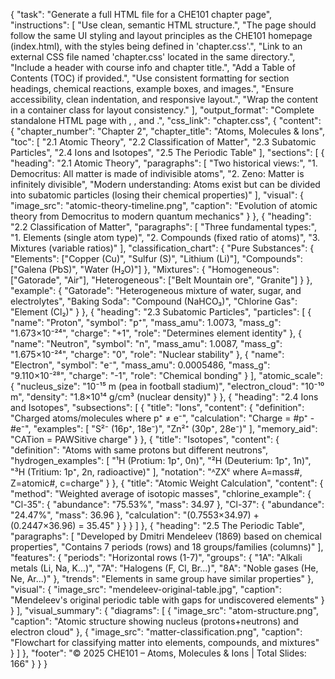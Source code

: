 {
  "task": "Generate a full HTML file for a CHE101 chapter page",
  "instructions": [
    "Use clean, semantic HTML structure.",
    "The page should follow the same UI styling and layout principles as the CHE101 homepage (index.html), with the styles being defined in 'chapter.css'.",
    "Link to an external CSS file named 'chapter.css' located in the same directory.",
    "Include a header with course info and chapter title.",
    "Add a Table of Contents (TOC) if provided.",
    "Use consistent formatting for section headings, chemical reactions, example boxes, and images.",
    "Ensure accessibility, clean indentation, and responsive layout.",
    "Wrap the content in a container class for layout consistency."
  ],
  "output_format": "Complete standalone HTML page with <html>, <head>, and <body>.",
  "css_link": "chapter.css",
  {
  "content": {
    "chapter_number": "Chapter 2",
    "chapter_title": "Atoms, Molecules & Ions",
    "toc": [
      "2.1 Atomic Theory",
      "2.2 Classification of Matter",
      "2.3 Subatomic Particles",
      "2.4 Ions and Isotopes",
      "2.5 The Periodic Table"
    ],
    "sections": [
      {
        "heading": "2.1 Atomic Theory",
        "paragraphs": [
          "Two historical views:",
          "1. Democritus: All matter is made of indivisible atoms",
          "2. Zeno: Matter is infinitely divisible",
          "Modern understanding: Atoms exist but can be divided into subatomic particles (losing their chemical properties)"
        ],
        "visual": {
          "image_src": "atomic-theory-timeline.png",
          "caption": "Evolution of atomic theory from Democritus to modern quantum mechanics"
        }
      },
      {
        "heading": "2.2 Classification of Matter",
        "paragraphs": [
          "Three fundamental types:",
          "1. Elements (single atom type)",
          "2. Compounds (fixed ratio of atoms)",
          "3. Mixtures (variable ratios)"
        ],
        "classification_chart": {
          "Pure Substances": {
            "Elements": ["Copper (Cu)", "Sulfur (S)", "Lithium (Li)"],
            "Compounds": ["Galena (PbS)", "Water (H₂O)"]
          },
          "Mixtures": {
            "Homogeneous": ["Gatorade", "Air"],
            "Heterogeneous": ["Belt Mountain ore", "Granite"]
          }
        },
        "example": {
          "Gatorade": "Heterogeneous mixture of water, sugar, and electrolytes",
          "Baking Soda": "Compound (NaHCO₃)",
          "Chlorine Gas": "Element (Cl₂)"
        }
      },
      {
        "heading": "2.3 Subatomic Particles",
        "particles": [
          {
            "name": "Proton",
            "symbol": "p⁺",
            "mass_amu": 1.0073,
            "mass_g": "1.673×10⁻²⁴",
            "charge": "+1",
            "role": "Determines element identity"
          },
          {
            "name": "Neutron",
            "symbol": "n",
            "mass_amu": 1.0087,
            "mass_g": "1.675×10⁻²⁴",
            "charge": "0",
            "role": "Nuclear stability"
          },
          {
            "name": "Electron",
            "symbol": "e⁻",
            "mass_amu": 0.0005486,
            "mass_g": "9.110×10⁻²⁸",
            "charge": "-1",
            "role": "Chemical bonding"
          }
        ],
        "atomic_scale": {
          "nucleus_size": "10⁻¹⁵ m (pea in football stadium)",
          "electron_cloud": "10⁻¹⁰ m",
          "density": "1.8×10¹⁴ g/cm³ (nuclear density)"
        }
      },
      {
        "heading": "2.4 Ions and Isotopes",
        "subsections": [
          {
            "title": "Ions",
            "content": {
              "definition": "Charged atoms/molecules where p⁺ ≠ e⁻",
              "calculation": "Charge = #p⁺ - #e⁻",
              "examples": [
                "S²⁻ (16p⁺, 18e⁻)",
                "Zn²⁺ (30p⁺, 28e⁻)"
              ],
              "memory_aid": "CATion = PAWSitive charge"
            }
          },
          {
            "title": "Isotopes",
            "content": {
              "definition": "Atoms with same protons but different neutrons",
              "hydrogen_examples": [
                "¹H (Protium: 1p⁺, 0n)",
                "²H (Deuterium: 1p⁺, 1n)",
                "³H (Tritium: 1p⁺, 2n, radioactive)"
              ],
              "notation": "ᴬZXᶜ where A=mass#, Z=atomic#, c=charge"
            }
          },
          {
            "title": "Atomic Weight Calculation",
            "content": {
              "method": "Weighted average of isotopic masses",
              "chlorine_example": {
                "Cl-35": {
                  "abundance": "75.53%",
                  "mass": 34.97
                },
                "Cl-37": {
                  "abundance": "24.47%",
                  "mass": 36.96
                },
                "calculation": "(0.7553×34.97) + (0.2447×36.96) = 35.45"
              }
            }
          }
        ]
      },
      {
        "heading": "2.5 The Periodic Table",
        "paragraphs": [
          "Developed by Dmitri Mendeleev (1869) based on chemical properties",
          "Contains 7 periods (rows) and 18 groups/families (columns)"
        ],
        "features": {
          "periods": "Horizontal rows (1-7)",
          "groups": {
            "1A": "Alkali metals (Li, Na, K...)",
            "7A": "Halogens (F, Cl, Br...)",
            "8A": "Noble gases (He, Ne, Ar...)"
          },
          "trends": "Elements in same group have similar properties"
        },
        "visual": {
          "image_src": "mendeleev-original-table.jpg",
          "caption": "Mendeleev's original periodic table with gaps for undiscovered elements"
        }
      }
    ],
    "visual_summary": {
      "diagrams": [
        {
          "image_src": "atom-structure.png",
          "caption": "Atomic structure showing nucleus (protons+neutrons) and electron cloud"
        },
        {
          "image_src": "matter-classification.png",
          "caption": "Flowchart for classifying matter into elements, compounds, and mixtures"
        }
      ]
    },
    "footer": "© 2025 CHE101 – Atoms, Molecules & Ions | Total Slides: 166"
  }
  }
}

